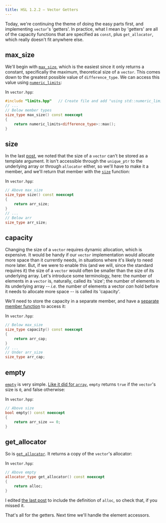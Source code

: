 ```yaml
---
title: HSL 1.2.2 – Vector Getters
---
```


Today, we're continuing the theme of doing the easy parts first, and implementing `vector`'s 'getters'. In practice, what I mean by 'getters' are all of the capacity functions that are specified as `const`, plus `get_allocator`, which really doesn't fit anywhere else.

## max_size ##

We'll begin with [`max_size`][std::vector::max_size], which is the easiest since it only returns a constant, specifically the maximum, theoretical size of a `vector`. This comes down to the greatest possible value of `difference_type`. We can access this value using [`numeric_limits`][std::numeric_limits]:

In `vector.hpp`:

```cpp
#include "limits.hpp"   // Create file and add "using std::numeric_limits"
// ...
// Below member types
size_type max_size() const noexcept
{
    return numeric_limits<difference_type>::max();
}
```

## size ##

In the last [post][1.2.1], we noted that the size of a `vector` can't be stored as a template argument. It isn't accessible through the `unique_ptr` to the underlying array or through `allocator` either, so we'll have to make it a member, and we'll return that member with the [`size`][std::vector::size] function:

In `vector.hpp`:

```cpp
// Above max_size
size_type size() const noexcept
{
    return arr_size;
}
// ...
// Below arr
size_type arr_size;
```

## capacity ##

Changing the size of a `vector` requires dynamic allocation, which is expensive. It would be handy if our `vector` implementation would allocate more space than it currently needs, in situations where it's likely to need more later. But, if we were to enable this (and we will, since the standard requires it) the size of a `vector` would often be smaller than the size of its underlying array. Let's introduce some terminology, here: the number of elements in a `vector` is, naturally, called its 'size'; the number of elements in its underlying array -- *i.e.* the number of elements a vector *can* hold before it needs to allocate more space -- is called its 'capacity'.

We'll need to store the capacity in a separate member, and have a [separate member function][std::vector::capacity] to access it:

In `vector.hpp`:

```cpp
// Below max_size
size_type capacity() const noexcept
{
    return arr_cap;
}
// ...
// Under arr_size
size_type arr_cap;
```

## empty ##

[`empty`][std::vector::empty] is very simple. [Like it did for `array`][1.1.3], `empty` returns `true` if the `vector`'s size is `0`, and false otherwise:

In `vector.hpp`:

```cpp
// Above size
bool empty() const noexcept
{
    return arr_size == 0;
}
```

## get_allocator ##

So is [`get_allocator`][std::vector::get_allocator]. It returns a copy of the `vector`'s allocator:

In `vector.hpp`:

```cpp
// Above empty
allocator_type get_allocator() const noexcept
{
    return alloc;
}
```

I edited [the last post][1.2.1] to include the definition of `alloc`, so check that, if you missed it.

That's all for the getters. Next time we'll handle the element accessors.


[1.1.3]: /hsl/containers/array/2018/12/12/capacity.html
[1.2.1]: /hsl/containers/vector/2019/03/01/skeleton.html
[std::vector::max_size]: https://en.cppreference.com/w/cpp/container/vector/max_size
[std::vector::size]: https://en.cppreference.com/w/cpp/container/vector/size
[std::vector::capacity]: https://en.cppreference.com/w/cpp/container/vector/capacity
[std::vector::empty]: https://en.cppreference.com/w/cpp/container/vector/empty
[std::vector::get_allocator]: https://en.cppreference.com/w/cpp/container/vector/get_allocator
[std::numeric_limits]: https://en.cppreference.com/w/cpp/types/numeric_limits
